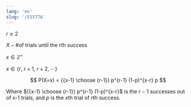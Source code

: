 ```yaml
---
lang: 'en'
slug: '/51577A'
---
```


$r \geq 2$

$X - \text{\# of trials until the rth success}$

$x \in \mathbb{Z}^+$

$x \in \{r, ~r+1, ~r+2, \cdots\}$

$$
P(X=x) = {{x-1} \choose {r-1}} p^{r-1} (1-p)^{x-r} p
$$

Where ${{x-1} \choose {r-1}} p^{r-1} (1-p)^{x-r}$ is the $r-1$ successes out of x-1 trials, and $p$ is the $x$th trial of $r$th success.